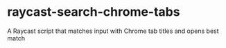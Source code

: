 # raycast-search-chrome-tabs
A Raycast script that matches input with Chrome tab titles and opens best match
